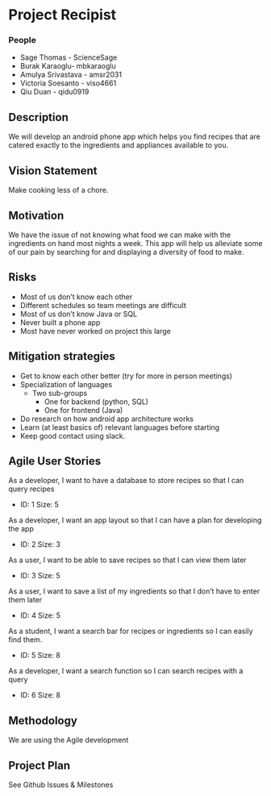#  Project Recipist

### People
* Sage Thomas - ScienceSage
* Burak Karaoglu- mbkaraoglu
* Amulya Srivastava - amsr2031
* Victoria Soesanto - viso4661
* Qiu Duan - qidu0919

## Description
We will develop an android phone app which helps you find recipes that are catered exactly to the ingredients and appliances available to you.

## Vision Statement
Make cooking less of a chore.

## Motivation
We have the issue of not knowing what food we can make with the ingredients on hand most nights a week. This app will help us alleviate some of our pain by searching for and displaying a diversity of food to make.

## Risks
* Most of us don’t know each other
* Different schedules so team meetings are difficult 
* Most of us don’t know Java or SQL
* Never built a phone app
* Most have never worked on project this large

## Mitigation strategies
* Get to know each other better (try for more in person meetings)
* Specialization of languages
  * Two sub-groups
    * One for backend (python, SQL)
    * One for frontend (Java)
* Do research on how android app architecture works
* Learn (at least basics of) relevant languages before starting
* Keep good contact using slack.

## Agile User Stories
As a developer, I want to have a database to store recipes so that I can query recipes
* ID: 1
Size: 5

As a developer, I want an app layout so that I can have a plan for developing the app
* ID: 2
Size: 3

As a user, I want to be able to save recipes so that I can view them later
* ID: 3
Size: 5

As a user, I want to save a list of my ingredients so that I don’t have to enter them later
* ID: 4
Size: 5

As a student, I want a search bar for recipes or ingredients so I can easily find them.
* ID: 5
Size: 8

As a developer, I want a search function so I can search recipes with a query
* ID: 6
Size: 8

## Methodology
We are using the Agile development

## Project Plan
See Github Issues & Milestones



